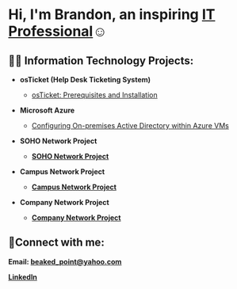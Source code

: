 <h1>Hi, I'm Brandon, an inspiring <a href="https://www.linkedin.com/in/brandon-richards-3a02b9127/"> IT Professional</a>☺</h1>

<h2>👨‍💻 Information Technology Projects:</h2>

- <b>osTicket (Help Desk Ticketing System)</b>
  - [osTicket: Prerequisites and Installation](https://github.com/Sirdsapes/osticket-prereqs)

- <b>Microsoft Azure</b>
  - [Configuring On-premises Active Directory within Azure VMs](https://github.com/Sirdsapes/configure-ad) 

- <b>SOHO Network Project<b>
  - [SOHO Network Project](https://github.com/Sirdsapes/SOHO-Network-Project)

- <b>Campus Network Project<b>
  - [Campus Network Project](https://github.com/Sirdsapes/SOHO-Network-Project](https://github.com/Sirdsapes/Campus-Network-Project))
 
- <b>Company Network Project<b>
  - [Company Network Project](https://github.com/Sirdsapes/Company-Network-Project/tree/main)

<h2>🤳Connect with me:</h2>

Email: beaked_point@yahoo.com

[LinkedIn](https://www.linkedin.com/in/brandon-richards-3a02b9127/)
